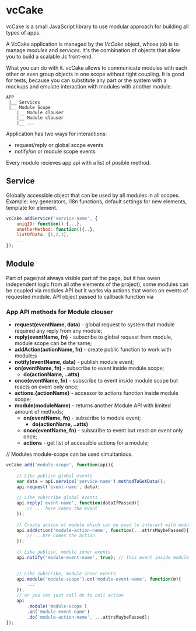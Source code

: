 # vcCake
vcCake is a small JavaScript library to use modular approach for building all types of apps.

A VcCake application is managed by the *VcCake* object, whose job is to manage *modules* and *services*. It's the combination of objects that allow you to build a scalable Js front-end.

What you can do with it. vcCake allows to communicate modules with each other or even group objects in one scope without tight coupling. 
It is good for tests, because you can substitute any part or the system with a mockups and emulate interaction with modules with another module. 
```
APP
 |__ Services
 |__ Module Scope
 	|__ Module clouser
 	|__ Module clouser
 	|__ ...
```

Application has two ways for interactions:
- request/reply or global scope events
- notify/on or module scope events

Every module recieves app api with a list of posible method.


## Service
Globally accessible object that can be used by all modules in all scopes. Example: key generators, i18n functions, default settings for new elements, template for element.
```javascript
vcCake.addService('service-name', {
	uniqID: function() {...},
	anotherMethod: function(){..},
	listOfData: [1,2,3],
	...
});
```
## Module
Part of page(not always visible part of the page, but it has owen independent logic from all othe elements of the project), some modules can be coupled via modules API but it works via actions that works on events of requested module.
API object passed to callback function via 

### App API methods for Module clouser

- **request(eventName, data)** - global request to system that module required any reply from any module;
- **reply(eventName, fn)** - subscribe to global request from module, module scope can be the same;
- **addAction(actionName, fn)** - create public function to work with module;s
- **notify(eventName, data)** - publish module event;
- **on(eventName, fn)** - subscribe to event inside module scope;
	- **do(actionName, ..atts)**
- **once(eventName, fn)** - subscribe to event inside module scope but reacts on event only once; 
- **actions.{actionName}** - accessor to actions function inside module scope;
- **module(moduleName)** - returns another Module API with limited amount of methods;
	- **on(eventName, fn)** - subscribe to module event;
		- **do(actionName, ..atts)**
	- **once(eventName, fn)** - subscribe to event but react on event only once;
	- **actions** - get list of accessible actions for a module;



// Modules module-scope can be used simultanious.
```javascript
vcCake.add('module-scope', function(api){
	
	// Like publish global events
	var data = api.service('service-name').methodToGetData();
	api.request('event-name', data);
	
	// Like subscribe global events
	api.reply('event-name', function(dataIfPassed){
		// ... here comes the event
	});
	
	// Create action of module which can be used to interact with module from another module.
	api.addAction('module-action-name', function(...attrsMaybePassed){
		// ...hre comes the action
	});
	
	// Like publish, module inner events
	api.notify('module-event-name', true); // this event inside module
	

	// Like subscribe, module inner events
	api.module('module-scope').on('module-event-name', function(m){
		...
	});
	// or you can just call do to call action
	api
	    .module('module-scope')
	    .on('module-event-name')
	    .do('module-action-name', ...attrsMaybePassed);
});
```
